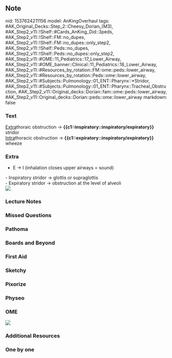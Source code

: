 ## Note
nid: 1537624211156
model: AnKingOverhaul
tags: #AK_Original_Decks::Step_2::Cheesy_Dorian_(M3), #AK_Step2_v11::!Shelf::#Cards_AnKing_Did::3peds, #AK_Step2_v11::!Shelf::FM::no_dupes, #AK_Step2_v11::!Shelf::FM::no_dupes::only_step2, #AK_Step2_v11::!Shelf::Peds::no_dupes, #AK_Step2_v11::!Shelf::Peds::no_dupes::only_step2, #AK_Step2_v11::#OME::11_Pediatrics::17_Lower_Airway, #AK_Step2_v11::#OME_banner::Clinical::11_Pediatrics::18_Lower_Airway, #AK_Step2_v11::#Resources_by_rotation::FM::ome::peds::lower_airway, #AK_Step2_v11::#Resources_by_rotation::Peds::ome::lower_airway, #AK_Step2_v11::#Subjects::Pulmonology::01_ENT::Pharynx::*Stridor, #AK_Step2_v11::#Subjects::Pulmonology::01_ENT::Pharynx::Tracheal_Obstruction, #AK_Step2_v11::Original_decks::Dorian::fam::ome::peds::lower_airway, #AK_Step2_v11::Original_decks::Dorian::peds::ome::lower_airway
markdown: false

### Text
<div>
  <u style="">Extra</u>thoraic obstruction → <b style=
  "">{{c1::inspiratory::inspiratory/expiratory}}</b> stridor
</div>
<div>
  <u style="">Intra</u>thoracic obstruction →
  <b>{{c1::expiratory::inspiratory/expiratory}}</b> wheeze
</div>

### Extra
- E → I (inhalation closes upper airways = sound)
<div>
  - Inspiratory stridor → glottis or supraglottis
</div>
<div>
  - Expiratory stridor → obstruction at the level of alveoli
</div>
<div>
  <div><img src="stridor-4-638_0.jpg"></div>
</div>

### Lecture Notes


### Missed Questions


### Pathoma


### Boards and Beyond


### First Aid


### Sketchy


### Pixorize


### Physeo


### OME
<div class="ome-widget">
  <a href=
  "https://onlinemeded.org/spa/pediatrics/lower-airway/acquire?ref=anki">
  <img src="_OME_AnkiFlashcards_Lesson_3.png"></a>
</div>

### Additional Resources


### One by one

